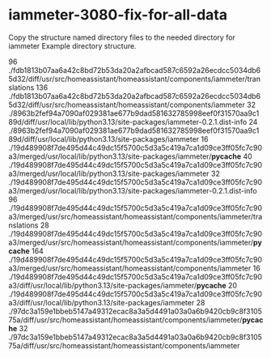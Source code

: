 # iammeter-3080-fix-for-all-data

Copy the structure named directory files to the needed directory for iammeter
Example directory structure.


96      ./fdb1813b07aa6a42c8bd72b53da20a2afbcad587c6592a26ecdcc5034db65d32/diff/usr/src/homeassistant/homeassistant/components/iammeter/translations
136     ./fdb1813b07aa6a42c8bd72b53da20a2afbcad587c6592a26ecdcc5034db65d32/diff/usr/src/homeassistant/homeassistant/components/iammeter
32      ./8963b2fef94a7090af029381ae677b9dad581632785998eef0f31570aa9c189d/diff/usr/local/lib/python3.13/site-packages/iammeter-0.2.1.dist-info
24      ./8963b2fef94a7090af029381ae677b9dad581632785998eef0f31570aa9c189d/diff/usr/local/lib/python3.13/site-packages/iammeter
16      ./19d489908f7de495d44c49dc15f5700c5d3a5c419a7ca1d09ce3ff05fc7c90a3/merged/usr/local/lib/python3.13/site-packages/iammeter/__pycache__
40      ./19d489908f7de495d44c49dc15f5700c5d3a5c419a7ca1d09ce3ff05fc7c90a3/merged/usr/local/lib/python3.13/site-packages/iammeter
32      ./19d489908f7de495d44c49dc15f5700c5d3a5c419a7ca1d09ce3ff05fc7c90a3/merged/usr/local/lib/python3.13/site-packages/iammeter-0.2.1.dist-info
96      ./19d489908f7de495d44c49dc15f5700c5d3a5c419a7ca1d09ce3ff05fc7c90a3/merged/usr/src/homeassistant/homeassistant/components/iammeter/translations
28      ./19d489908f7de495d44c49dc15f5700c5d3a5c419a7ca1d09ce3ff05fc7c90a3/merged/usr/src/homeassistant/homeassistant/components/iammeter/__pycache__
164     ./19d489908f7de495d44c49dc15f5700c5d3a5c419a7ca1d09ce3ff05fc7c90a3/merged/usr/src/homeassistant/homeassistant/components/iammeter
16      ./19d489908f7de495d44c49dc15f5700c5d3a5c419a7ca1d09ce3ff05fc7c90a3/diff/usr/local/lib/python3.13/site-packages/iammeter/__pycache__
20      ./19d489908f7de495d44c49dc15f5700c5d3a5c419a7ca1d09ce3ff05fc7c90a3/diff/usr/local/lib/python3.13/site-packages/iammeter
28      ./97dc3a159e1bbeb5147a49312ecac8a3a5d4491a03a0a6b9420cb9c8f310575a/diff/usr/src/homeassistant/homeassistant/components/iammeter/__pycache__
32      ./97dc3a159e1bbeb5147a49312ecac8a3a5d4491a03a0a6b9420cb9c8f310575a/diff/usr/src/homeassistant/homeassistant/components/iammeter
